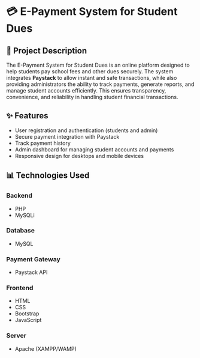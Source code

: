 # 💳 E-Payment System for Student Dues

## 📖 Project Description
The E-Payment System for Student Dues is an online platform designed to help students pay school fees and other dues securely. The system integrates **Paystack** to allow instant and safe transactions, while also providing administrators the ability to track payments, generate reports, and manage student accounts efficiently. This ensures transparency, convenience, and reliability in handling student financial transactions.

## ✨ Features
- User registration and authentication (students and admin)  
- Secure payment integration with Paystack  
- Track payment history  
- Admin dashboard for managing student accounts and payments   
- Responsive design for desktops and mobile devices  

## 📊 Technologies Used

### Backend
- PHP  
- MySQLi  

### Database
- MySQL  

### Payment Gateway
- Paystack API  

### Frontend
- HTML  
- CSS  
- Bootstrap  
- JavaScript  

### Server
- Apache (XAMPP/WAMP)  
 

